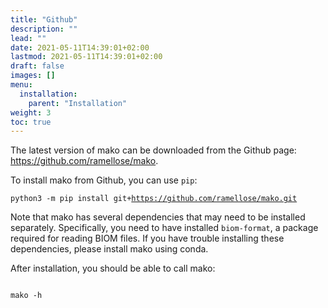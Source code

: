 ```yaml
---
title: "Github"
description: ""
lead: ""
date: 2021-05-11T14:39:01+02:00
lastmod: 2021-05-11T14:39:01+02:00
draft: false
images: []
menu: 
  installation:
    parent: "Installation"
weight: 3
toc: true
---
```


The latest version of mako can be downloaded from the Github page: <a href="https://github.com/ramellose/mako">https://github.com/ramellose/mako</a>.

To install mako from Github, you can use <code>pip</code>:<br>

<code>python3 -m pip install git+https://github.com/ramellose/mako.git</code>

Note that mako has several dependencies that may need to be installed separately. Specifically, you need to have installed <code>biom-format</code>, a package required for reading BIOM files. If you have trouble installing these dependencies, please install mako using conda. 

After installation, you should be able to call mako:
<pre><code>
mako -h
</pre></code>